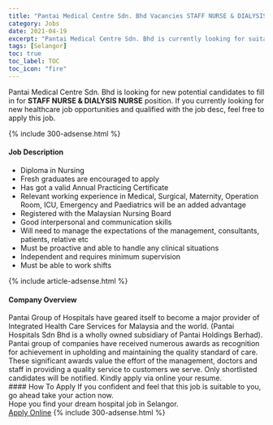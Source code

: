 ```yaml
---
title: "Pantai Medical Centre Sdn. Bhd Vacancies STAFF NURSE & DIALYSIS NURSE" 
category: Jobs 
date: 2021-04-19 
excerpt: "Pantai Medical Centre Sdn. Bhd is currently looking for suitable person to fill in the STAFF NURSE & DIALYSIS NURSE which positioned at Selangor" 
tags: [Selangor] 
toc: true 
toc_label: TOC 
toc_icon: "fire" 
--- 
```


<p>Pantai Medical Centre Sdn. Bhd is looking for new potential candidates to fill in for <b>STAFF NURSE & DIALYSIS NURSE</b> position. If you currently looking for new healthcare job opportunities and qualified with the job desc, feel free to apply this job.
</p>{% include 300-adsense.html %} 
<div><div><h4>Job Description</h4></div><div><div><span><div><ul><li>Diploma in Nursing</li><li>Fresh graduates are encouraged to apply</li><li>Has got a valid Annual Practicing Certificate</li><li>Relevant working experience in Medical, Surgical, Maternity, Operation Room, ICU, Emergency and Paediatrics will be an added advantage</li><li>Registered with the Malaysian Nursing Board</li><li>Good interpersonal and communication skills</li><li>Will need to manage the expectations of the management, consultants, patients, relative etc</li><li>Must be proactive and able to handle any clinical situations</li><li>Independent and requires minimum supervision</li><li>Must be able to work shifts</li></ul></div></span></div></div></div> 
{% include article-adsense.html %} 
<div><div><h4>Company Overview</h4></div><div><div><span><div><div>Pantai Group of Hospitals have geared itself to become a major provider of Integrated Health Care Services for Malaysia and the world. (Pantai Hospitals Sdn Bhd is a wholly owned subsidiary of Pantai Holdings Berhad). Pantai group of companies have received numerous awards as recognition for achievement in upholding and maintaining the quality standard of care. These significant awards value the effort of the management, doctors and staff in providing a quality service to customers we serve. Only shortlisted candidates will be notified. Kindly apply via online your resume.</div></div></span></div></div></div> 
#### How To Apply 
If you confident and feel that this job is suitable to you, go ahead take your action now. <br/> 
Hope you find your dream hospital job in Selangor. <br/> 
<a href="https://www.jobstreet.com.my/en/job/staff-nurse-dialysis-nurse-4541697?jobId=jobstreet-my-job-4541697" class="btn btn--warning" target="_blank" rel="nofollow noopenner">Apply Online</a> 
{% include 300-adsense.html %} 